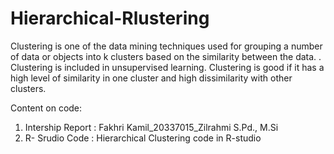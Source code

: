 # Hierarchical-Rlustering
Clustering is one of the data mining techniques used for grouping a number of data or objects into k clusters based on the similarity between the data. . Clustering is included in unsupervised learning. Clustering is good if it has a high level of similarity in one cluster and high dissimilarity with other clusters.

Content on code:
1. Intership Report : Fakhri Kamil_20337015_Zilrahmi S.Pd., M.Si
2. R- Srudio Code : Hierarchical Clustering code in R-studio
